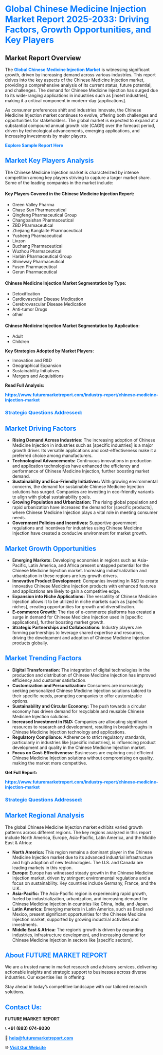 <h1 style="color: #007BFF;">Global Chinese Medicine Injection Market Report 2025-2033: Driving Factors, Growth Opportunities, and Key Players</h1>

<section id="overview">
<h2>Market Report Overview</h2>
<p>The <a href="https://www.futuremarketreport.com/industry-report/chinese-medicine-injection-market" style="color: #007BFF; text-decoration: none;"><strong>Global Chinese Medicine Injection Market</strong></a> is witnessing significant growth, driven by increasing demand across various industries. This report delves into the key aspects of the Chinese Medicine Injection market, providing a comprehensive analysis of its current status, future potential, and challenges. The demand for Chinese Medicine Injection has surged due to its wide-ranging applications in industries such as [insert industries], making it a critical component in modern-day [applications].</p>
<p>As consumer preferences shift and industries innovate, the Chinese Medicine Injection market continues to evolve, offering both challenges and opportunities for stakeholders. The global market is expected to expand at a substantial compound annual growth rate (CAGR) over the forecast period, driven by technological advancements, emerging applications, and increasing investments by major players.</p>
</section>

<section id="overview">
<p><a href="https://www.futuremarketreport.com/request-sample/reportId=78151" style="color: #007BFF; text-decoration: none;"><strong>Explore Sample Report Here</strong></a></p>
</section>

<section id="key-players">
<h2 style="color: #007BFF;">Market Key Players Analysis</h2>
<p>The Chinese Medicine Injection market is characterized by intense competition among key players striving to capture a larger market share. Some of the leading companies in the market include:</p>
<h4>Key Players Covered in the Chinese Medicine Injection Report:</h4>
<ul><li>Green Valley Pharma</li><li>Chase Sun Pharmaceutical</li><li>Qingfeng Pharmaceutical Group</li><li>Changbaishan Pharmaceutical</li><li>ZBD Pharmaceutical</li><li>Zhejiang Kanglaite Pharmaceutical</li><li>Yusheng Pharmaceutical</li><li>Livzon</li><li>Buchang Pharmaceutical</li><li>Wuzhou Pharmaceutical</li><li>Harbin Pharmaceutical Group</li><li>Shineway Pharmaceutical</li><li>Fusen Pharmaceutical</li><li>Gerun Pharmaceutical</li></ul>
<h4>Chinese Medicine Injection Market Segmentation by Type:</h4>
<ul><li>Detoxification</li><li>Cardiovascular Disease Medication</li><li>Cerebrovascular Disease Medication</li><li>Anti-tumor Drugs</li><li>other</li></ul>

<h4>Chinese Medicine Injection Market Segmentation by Application:</h4>
<ul><li>Adult</li><li>Children</li></ul>
<p><strong>Key Strategies Adopted by Market Players:</strong></p>
<ul>
<li>Innovation and R&D</li>
<li>Geographical Expansion</li>
<li>Sustainability Initiatives</li>
<li>Mergers and Acquisitions</li>
</ul>
</section>

<section>
<p><strong>Read Full Analysis: </strong></p><a href="https://www.futuremarketreport.com/industry-report/chinese-medicine-injection-market" style="color: #007BFF; text-decoration: none;"><strong>https://www.futuremarketreport.com/industry-report/chinese-medicine-injection-market</strong></a>
<h3 style="color: #007BFF;">Strategic Questions Addressed:</h3>
</section>

<section id="driving-factors">
<h2 style="color: #007BFF;">Market Driving Factors</h2>
<ul>
<li><strong>Rising Demand Across Industries:</strong> The increasing adoption of Chinese Medicine Injection in industries such as [specific industries] is a major growth driver. Its versatile applications and cost-effectiveness make it a preferred choice among manufacturers.</li>
<li><strong>Technological Advancements:</strong> Continuous innovations in production and application technologies have enhanced the efficiency and performance of Chinese Medicine Injection, further boosting market demand.</li>
<li><strong>Sustainability and Eco-Friendly Initiatives:</strong> With growing environmental concerns, the demand for sustainable Chinese Medicine Injection solutions has surged. Companies are investing in eco-friendly variants to align with global sustainability goals.</li>
<li><strong>Growing Population and Urbanization:</strong> The rising global population and rapid urbanization have increased the demand for [specific products], where Chinese Medicine Injection plays a vital role in meeting consumer needs.</li>
<li><strong>Government Policies and Incentives:</strong> Supportive government regulations and incentives for industries using Chinese Medicine Injection have created a conducive environment for market growth.</li>
</ul>
</section>

<section id="growth-opportunities">
<h2 style="color: #007BFF;">Market Growth Opportunities</h2>
<ul>
<li><strong>Emerging Markets:</strong> Developing economies in regions such as Asia-Pacific, Latin America, and Africa present untapped potential for the Chinese Medicine Injection market. Increasing industrialization and urbanization in these regions are key growth drivers.</li>
<li><strong>Innovative Product Development:</strong> Companies investing in R&D to create innovative Chinese Medicine Injection products with enhanced features and applications are likely to gain a competitive edge.</li>
<li><strong>Expansion into Niche Applications:</strong> The versatility of Chinese Medicine Injection allows it to be utilized in niche markets such as [specific niches], creating opportunities for growth and diversification.</li>
<li><strong>E-commerce Growth:</strong> The rise of e-commerce platforms has created a surge in demand for Chinese Medicine Injection used in [specific applications], further boosting market growth.</li>
<li><strong>Strategic Partnerships and Collaborations:</strong> Industry players are forming partnerships to leverage shared expertise and resources, driving the development and adoption of Chinese Medicine Injection products globally.</li>
</ul>
</section>

<section id="trending-factors">
<h2 style="color: #007BFF;">Market Trending Factors</h2>
<ul>
<li><strong>Digital Transformation:</strong> The integration of digital technologies in the production and distribution of Chinese Medicine Injection has improved efficiency and customer satisfaction.</li>
<li><strong>Customization and Personalization:</strong> Consumers are increasingly seeking personalized Chinese Medicine Injection solutions tailored to their specific needs, prompting companies to offer customizable options.</li>
<li><strong>Sustainability and Circular Economy:</strong> The push towards a circular economy has driven demand for recyclable and reusable Chinese Medicine Injection solutions.</li>
<li><strong>Increased Investment in R&D:</strong> Companies are allocating significant resources to research and development, resulting in breakthroughs in Chinese Medicine Injection technology and applications.</li>
<li><strong>Regulatory Compliance:</strong> Adherence to strict regulatory standards, particularly in industries like [specific industries], is influencing product development and quality in the Chinese Medicine Injection market.</li>
<li><strong>Focus on Cost-Effectiveness:</strong> Businesses are exploring cost-efficient Chinese Medicine Injection solutions without compromising on quality, making the market more competitive.</li>
</ul>
</section>

<section>
<p><strong>Get Full Report: </strong></p><a href="https://www.futuremarketreport.com/industry-report/chinese-medicine-injection-market" style="color: #007BFF; text-decoration: none;"><strong>https://www.futuremarketreport.com/industry-report/chinese-medicine-injection-market</strong></a>
<h3 style="color: #007BFF;">Strategic Questions Addressed:</h3>
</section>


<section id="regional-analysis">
<h2 style="color: #007BFF;">Market Regional Analysis</h2>
<p>The global Chinese Medicine Injection market exhibits varied growth patterns across different regions. The key regions analyzed in this report include North America, Europe, Asia-Pacific, Latin America, and the Middle East & Africa:</p>
<ul>
<li><strong>North America:</strong> This region remains a dominant player in the Chinese Medicine Injection market due to its advanced industrial infrastructure and high adoption of new technologies. The U.S. and Canada are leading markets in this region.</li>
<li><strong>Europe:</strong> Europe has witnessed steady growth in the Chinese Medicine Injection market, driven by stringent environmental regulations and a focus on sustainability. Key countries include Germany, France, and the U.K.</li>
<li><strong>Asia-Pacific:</strong> The Asia-Pacific region is experiencing rapid growth, fueled by industrialization, urbanization, and increasing demand for Chinese Medicine Injection in countries like China, India, and Japan.</li>
<li><strong>Latin America:</strong> Emerging markets in Latin America, such as Brazil and Mexico, present significant opportunities for the Chinese Medicine Injection market, supported by growing industrial activities and investments.</li>
<li><strong>Middle East & Africa:</strong> The region’s growth is driven by expanding industries, infrastructure development, and increasing demand for Chinese Medicine Injection in sectors like [specific sectors].</li>
</ul>
</section>

<footer>
<h2 style="color: #007BFF;">About FUTURE MARKET REPORT</h2>
<p>We are a trusted name in market research and advisory services, delivering actionable insights and strategic support to businesses across diverse industries. Our expertise lies in offering:</p>

<p>Stay ahead in today’s competitive landscape with our tailored research solutions.</p>

<h2 style="color: #007BFF;">Contact Us:</h2>
<p><strong>FUTURE MARKET REPORT</strong></p>
<p>📞 <strong>+91 (883) 074-8030</strong></p>
<p>📧 <strong><a href="mailto:help@futuremarketreport.com" style="color: #007BFF;">help@futuremarketreport.com</a></strong></p>
<p>🌐 <strong><a href="https://www.futuremarketreport.com/" style="color: #007BFF;">Visit Our Website</a></strong></p>
</footer>